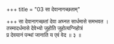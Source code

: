 +++
title = "03 सा देवानागच्छताम्"

+++
सा देवानागच्छतां देवा अघ्नत सार्धमासे समभवत ।  
तस्मादर्धमासे देवेभ्यो जुहोति जुहोत्यग्निहोत्रं  
प्र देवयानं पन्थां जानाति य एवं वेद ॥ ३ ॥